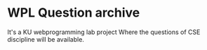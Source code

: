 # WPL Question archive
It's a KU webprogramming lab project Where the questions of CSE discipline will be available.
